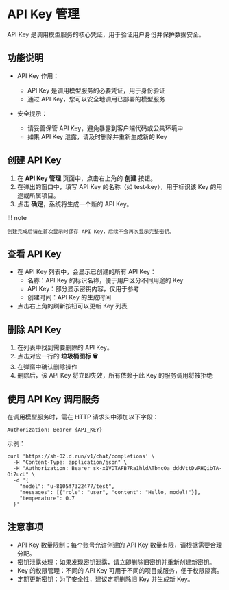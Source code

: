 # API Key 管理

API Key 是调用模型服务的核心凭证，用于验证用户身份并保护数据安全。

## 功能说明

- API Key 作用：

    - API Key 是调用模型服务的必要凭证，用于身份验证
    - 通过 API Key，您可以安全地调用已部署的模型服务

- 安全提示：

    - 请妥善保管 API Key，避免暴露到客户端代码或公共环境中
    - 如果 API Key 泄露，请及时删除并重新生成新的 Key

## 创建 API Key

1. 在 **API Key 管理** 页面中，点击右上角的 **创建** 按钮。
2. 在弹出的窗口中，填写 API Key 的名称（如 test-key），用于标识该 Key 的用途或所属项目。
3. 点击 **确定**，系统将生成一个新的 API Key。

!!! note

    创建完成后请在首次显示时保存 API Key，后续不会再次显示完整密钥。

## 查看 API Key

- 在 API Key 列表中，会显示已创建的所有 API Key：
    - 名称：API Key 的标识名称，便于用户区分不同用途的 Key
    - API Key：部分显示密钥内容，仅用于参考
    - 创建时间：API Key 的生成时间
- 点击右上角的刷新按钮可以更新 Key 列表

## 删除 API Key

1. 在列表中找到需要删除的 API Key。
2. 点击对应一行的 **垃圾桶图标 🗑️**
3. 在弹窗中确认删除操作
4. 删除后，该 API Key 将立即失效，所有依赖于此 Key 的服务调用将被拒绝

## 使用 API Key 调用服务

在调用模型服务时，需在 HTTP 请求头中添加以下字段：

```http
Authorization: Bearer {API_KEY}
```

示例：

```shell
curl 'https://sh-02.d.run/v1/chat/completions' \
  -H "Content-Type: application/json" \
  -H "Authorization: Bearer sk-x1VDTAFB7Ra1hldATbncOa_dddVttDvRHQibTA-Oi7ucU" \
  -d '{
    "model": "u-8105f7322477/test",
    "messages": [{"role": "user", "content": "Hello, model!"}],
    "temperature": 0.7
  }'
```

## 注意事项

- API Key 数量限制：每个账号允许创建的 API Key 数量有限，请根据需要合理分配。
- 密钥泄露处理：如果发现密钥泄露，请立即删除旧密钥并重新创建新密钥。
- Key 的权限管理：不同的 API Key 可用于不同的项目或服务，便于权限隔离。
- 定期更新密钥：为了安全性，建议定期删除旧 Key 并生成新 Key。
